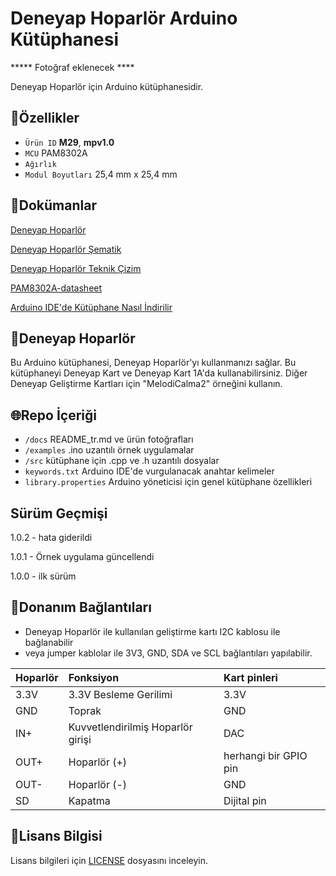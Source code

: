 # Deneyap Hoparlör Arduino Kütüphanesi

***** Fotoğraf eklenecek ****

Deneyap Hoparlör için Arduino kütüphanesidir.

## :mag_right:Özellikler 
- `Ürün ID` **M29**, **mpv1.0**
- `MCU` PAM8302A
- `Ağırlık`
- `Modul Boyutları` 25,4 mm x 25,4 mm

## :closed_book:Dokümanlar
[Deneyap Hoparlör](https://docs.deneyapkart.org/tr/content/contentDetail/deneyap-module-deneyap-speaker-m29)

[Deneyap Hoparlör Şematik](https://cdn.deneyapkart.org/media/upload/userFormUpload/jK7N10tjlSvpvxTOBJTOzDI4mnhFc8Gt.pdf)

[Deneyap Hoparlör Teknik Çizim](https://cdn.deneyapkart.org/media/upload/userFormUpload/oOS8e2k6AIGAZUH9mr5JS5CZf0Xf8JM1.pdf)

[PAM8302A-datasheet](https://www.diodes.com/assets/Datasheets/PAM8302A.pdf)

[Arduino IDE'de Kütüphane Nasıl İndirilir](https://docs.arduino.cc/software/ide-v1/tutorials/installing-libraries)

## :pushpin:Deneyap Hoparlör
Bu Arduino kütüphanesi, Deneyap Hoparlör'yı kullanmanızı sağlar. Bu kütüphaneyi Deneyap Kart ve Deneyap Kart 1A'da kullanabilirsiniz.
Diğer Deneyap Geliştirme Kartları için "MelodiCalma2" örneğini kullanın.

## :globe_with_meridians:Repo İçeriği
- `/docs` README_tr.md ve ürün fotoğrafları
- `/examples` .ino uzantılı örnek uygulamalar
- `/src` kütüphane için .cpp ve .h uzantılı dosyalar
- `keywords.txt` Arduino IDE'de vurgulanacak anahtar kelimeler
- `library.properties` Arduino yöneticisi için genel kütüphane özellikleri

## Sürüm Geçmişi
1.0.2 - hata giderildi

1.0.1 - Örnek uygulama güncellendi

1.0.0 - ilk sürüm

## :rocket:Donanım Bağlantıları
- Deneyap Hoparlör ile kullanılan geliştirme kartı I2C kablosu ile bağlanabilir
- veya jumper kablolar ile 3V3, GND, SDA ve SCL bağlantıları yapılabilir. 

|Hoparlör| Fonksiyon| Kart pinleri |
| :---     | :---   |   :---  |
|3.3V |3.3V Besleme Gerilimi| 3.3V    |
|GND  |Toprak|GND      |
|IN+  |Kuvvetlendirilmiş Hoparlör girişi| DAC |
|OUT+ |Hoparlör (+)|herhangi bir GPIO pin|
|OUT- |Hoparlör (-)| GND |
|SD   |Kapatma|Dijital pin|

## :bookmark_tabs:Lisans Bilgisi 
Lisans bilgileri için [LICENSE](https://github.com/deneyapkart/deneyap-hoparlor-arduino-library/blob/master/LICENSE) dosyasını inceleyin.